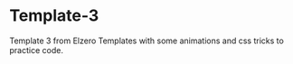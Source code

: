 # Template-3
Template 3 from Elzero Templates with some animations and css tricks to practice code.
